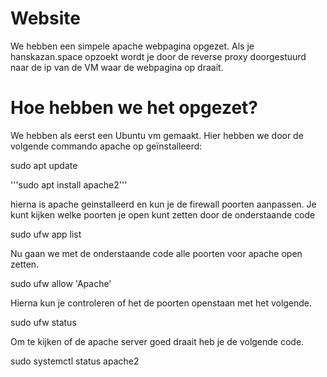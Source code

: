 # Website 

We hebben een simpele apache webpagina opgezet. Als je hanskazan.space opzoekt wordt je door de reverse proxy doorgestuurd naar de ip van de VM waar de webpagina op draait. 


# Hoe hebben we het opgezet? 

We hebben als eerst een Ubuntu vm gemaakt. Hier hebben we door de volgende commando apache op geïnstalleerd: 


sudo apt update 

'''sudo apt install apache2'''

hierna is apache geinstalleerd en kun je de firewall poorten aanpassen. Je kunt kijken welke poorten je open kunt zetten door de onderstaande code 

sudo ufw app list 

Nu gaan we met de onderstaande code alle poorten voor apache open zetten. 

sudo ufw allow 'Apache' 

Hierna kun je controleren of het de poorten openstaan met het volgende. 

sudo ufw status 

Om te kijken of de apache server goed draait heb je de volgende code. 

sudo systemctl status apache2 
